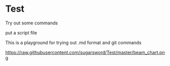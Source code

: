 # Test
Try out some commands

put a script file

This is a playground for trying out .md format and git commands

https://raw.githubusercontent.com/sugarsword/Test/master/beam_chart.png
